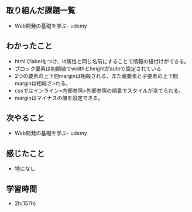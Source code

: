 ## 取り組んだ課題一覧
- Web開発の基礎を学ぶ- udemy
## わかったこと
- htmlでlabelをつけ、id属性と同じ名前にすることで情報の紐付けができる。
- ブロック要素は初期値でwidthとheightがautoで設定されている
- 2つの要素の上下間marginは相殺される、また親要素と子要素の上下間marginは相殺さ>れる。
- cssではインライン>内部参照>外部参照の順番でスタイルが当てられる。
- marginはマイナスの値を設定できる。
## 次やること
- Web開発の基礎を学ぶ- udemy
## 感じたこと
- 特になし
## 学習時間
- 2h(157h)
